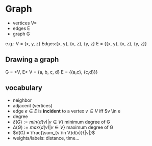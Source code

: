 # Graph
 
- vertices V=
- edges E
- graph G

e.g.:
V = {x, y, z}
Edges:{x, y}, {x, z}, {y, z}
E = {{x, y}, {x, z}, {y, z}}

## Drawing a graph
G = <V, E>
V = {a, b, c, d}
E = {{a,c}, {c,d}}}

## vocabulary
+ neighbor
+ adjacent (vertices)
+ edge $e \in E$ is **incident** to a vertex $v \in V$ iff $v \in e
+ degree
+ $\delta(G) := min \{d(v)|v \in V\}$ minimum degree of G
+ $\Delta(G) := max \{d(v)|v \in V\}$ maximum degree of G
+ $d(G) = \frac{\sum_{v \in V}d(v)}{|v|}$
+ weights/labels: distance, time...




